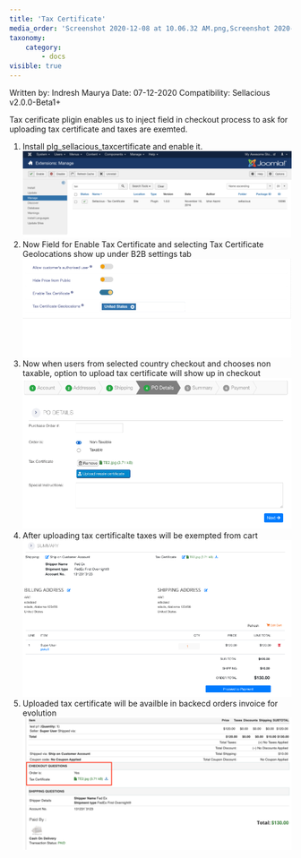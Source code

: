 ```yaml
---
title: 'Tax Certificate'
media_order: 'Screenshot 2020-12-08 at 10.06.32 AM.png,Screenshot 2020-12-08 at 10.11.06 AM.png,Screenshot 2020-12-08 at 10.14.03 AM.png,Screenshot 2020-12-08 at 10.16.59 AM.png,Screenshot 2020-12-08 at 10.22.01 AM.png'
taxonomy:
    category:
        - docs
visible: true
---
```


Written by: Indresh Maurya
Date: 07-12-2020
Compatibility: Sellacious v2.0.0-Beta1+

Tax cerificate pligin enables us to inject field in checkout process to ask for uploading tax certificate and taxes are exemted.

1. Install plg_sellacious_taxcertificate and enable it.
![](Screenshot%202020-12-08%20at%2010.06.32%20AM.png)
2. Now Field for Enable Tax Certificate and selecting Tax Certificate Geolocations show up under B2B settings tab
![](Screenshot%202020-12-08%20at%2010.11.06%20AM.png)
3. Now when users from selected country checkout and chooses non taxable, option to upload tax certificate will show up in checkout
![](Screenshot%202020-12-08%20at%2010.14.03%20AM.png)
4. After uploading tax certificalte taxes will be exempted from cart
![](Screenshot%202020-12-08%20at%2010.16.59%20AM.png)
5. Uploaded tax certificate will be availble in backecd orders invoice for evolution
![](Screenshot%202020-12-08%20at%2010.22.01%20AM.png)
